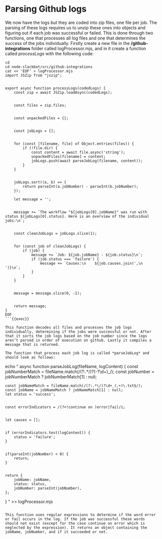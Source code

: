 # Parsing Github logs
We now have the logs but they are coded into zip files, one file per job. The parsing of these logs requires us to unzip these ones into objects and figuring out if each job was successful or failed. This is done through two functions, one that processes all log files and one that determines the success of the jobs individually. Firstly create a new file in the **/github-integrations** folder called logProcessor.mjs, and in it create a function called *processLogs* with the following code:

```
cd
cd node-slackbot/src/github-integrations
cat << 'EOF' > logProcessor.mjs
import JSZip from "jszip";


export async function processLogs(codedLogs) {
    const zip = await JSZip.loadAsync(codedLogs);


    const files = zip.files;


    const unpackedFiles = {};


    const jobLogs = [];


    for (const [filename, file] of Object.entries(files)) {
        if (!file.dir) {
            const content = await file.async('string');
            unpackedFiles[filename] = content;
            jobLogs.push(await parseJobLog(filename, content));
        }
    }


    jobLogs.sort((a, b) => {
        return parseInt(a.jobNumber) - parseInt(b.jobNumber);
    });
   
    let message = '';


    message += `The workflow "${jobLogs[0].jobName}" was run with status ${jobLogs[0].status}. Here is an overview of the individual jobs:\n`;


    const cleanJobLogs = jobLogs.slice(1);


    for (const job of cleanJobLogs) {
        if (job) {
            message += `Job: ${job.jobName} - ${job.status}\n`;
            if (job.status === 'failure') {
                message += `Causes:\n    ${job.causes.join(',\n    ')}\n`;
            }
        }
    }


    message = message.slice(0, -1);


    return message;
}
EOF
```{{exec}}

This function decodes all files and processes the job logs individually, determining if the jobs were successful or not. After that it sorts the job logs based on the job number since the logs aren’t parsed in order of execution on github. Lastly it compiles a message that is returned.

The function that process each job log is called *parseJobLog* and should look as follows:

```
echo "
async function parseJobLog(fileName, logContent) {
    const jobNumberMatch = fileName.match(/(?:.*\/)?(-?\d+)_/);
    const jobNumber = jobNumberMatch ? jobNumberMatch[1] : null;


    const jobNameMatch = fileName.match(/(?:.*\/)?\d+_(.+)\.txt$/);
    const jobName = jobNameMatch ? jobNameMatch[1] : null;
    let status = 'success';


    const errorIndicators = /(?<!continue on )error|fail/i;


    let causes = [];


    if (errorIndicators.test(logContent)) {
        status = 'failure';
    }


    if(parseInt(jobNumber) < 0) {
        return;
    }


    return {
        jobName: jobName,
        status: status,
        jobNumber: parseInt(jobNumber),
    };
}
" >> logProcessor.mjs
```{{exec}}

This function uses regular expressions to determine if the word error or fail occurs in the log. If the job was successful these words should not exist (except for the case continue on error which is neglected by the expression). It returns an object containing the jobName, jobNumber, and if it succeeded or not.